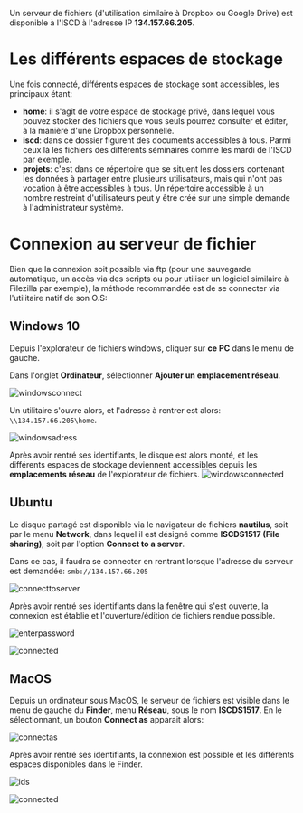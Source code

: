 Un serveur de fichiers (d'utilisation similaire à Dropbox ou Google Drive) est disponible à l'ISCD à l'adresse IP **134.157.66.205**.


# Les différents espaces de stockage
Une fois connecté, différents espaces de stockage sont accessibles, les principaux étant:
* **home**: il s'agit de votre espace de stockage privé, dans lequel vous pouvez stocker des fichiers que vous seuls pourrez consulter et éditer, à la manière d'une Dropbox personnelle.
* **iscd**: dans ce dossier figurent des documents accessibles à tous. Parmi ceux là les fichiers des différents séminaires comme les mardi de l'ISCD par exemple.
* **projets**: c'est dans ce répertoire que se situent les dossiers contenant les données à partager entre plusieurs utilisateurs, mais qui n'ont pas vocation à être accessibles à tous. Un répertoire accessible à un nombre restreint d'utilisateurs peut y être créé sur une simple demande à l'administrateur système.

# Connexion au serveur de fichier
Bien que la connexion soit possible via ftp (pour une sauvegarde automatique, un accès via des scripts ou pour utiliser un logiciel similaire à Filezilla par exemple), la méthode recommandée est de se connecter via l'utilitaire natif de son O.S:

## Windows 10
Depuis l'explorateur de fichiers windows, cliquer sur **ce PC** dans le menu de gauche.

Dans l'onglet **Ordinateur**, sélectionner **Ajouter un emplacement réseau**. 

![windowsconnect](https://user-images.githubusercontent.com/11873158/37348988-b0f094c0-26d5-11e8-9664-423967ed86fb.jpg)

Un utilitaire s'ouvre alors, et l'adresse à rentrer est alors: `\\134.157.66.205\home`.

![windowsadress](https://user-images.githubusercontent.com/11873158/37348987-b0d7a816-26d5-11e8-853a-b488b4932248.jpg)

Après avoir rentré ses identifiants, le disque est alors monté, et les différents espaces de stockage deviennent accessibles depuis les **emplacements réseau** de l'explorateur de fichiers.
![windowsconnected](https://user-images.githubusercontent.com/11873158/37348785-42809454-26d5-11e8-9ec9-2bb439efb451.jpg)


## Ubuntu
Le disque partagé est disponible via le navigateur de fichiers **nautilus**, soit par le menu **Network**, dans lequel il est désigné comme **ISCDS1517 (File sharing)**, soit par l'option **Connect to a server**.

Dans ce cas, il faudra se connecter en rentrant lorsque l'adresse du serveur est demandée:
`smb://134.157.66.205`

![connecttoserver](https://user-images.githubusercontent.com/11873158/37298265-17489490-2620-11e8-8ae6-961a653c3052.jpg)

Après avoir rentré ses identifiants dans la fenêtre qui s'est ouverte, la connexion est établie et l'ouverture/édition de fichiers rendue possible.

![enterpassword](https://user-images.githubusercontent.com/11873158/37298268-17be7354-2620-11e8-9894-47ef6ddd2be3.jpg)

![connected](https://user-images.githubusercontent.com/11873158/37298261-16dd6e04-2620-11e8-85aa-56b6306e85c0.jpg)


## MacOS

Depuis un ordinateur sous MacOS, le serveur de fichiers est visible dans le menu de gauche du **Finder**, menu **Réseau**, sous le nom **ISCDS1517**. En le sélectionnant, un bouton **Connect as** apparait alors:

![connectas](https://user-images.githubusercontent.com/11873158/37298442-98790298-2620-11e8-8897-571bc743adbc.jpg)

Après avoir rentré ses identifiants, la connexion est possible et les différents espaces disponibles dans le Finder.

![ids](https://user-images.githubusercontent.com/11873158/37298444-98cc8b84-2620-11e8-9773-b3c7070f8b9a.jpg)

![connected](https://user-images.githubusercontent.com/11873158/37298443-98ab06c6-2620-11e8-87ef-3a69c2407c87.jpg)
